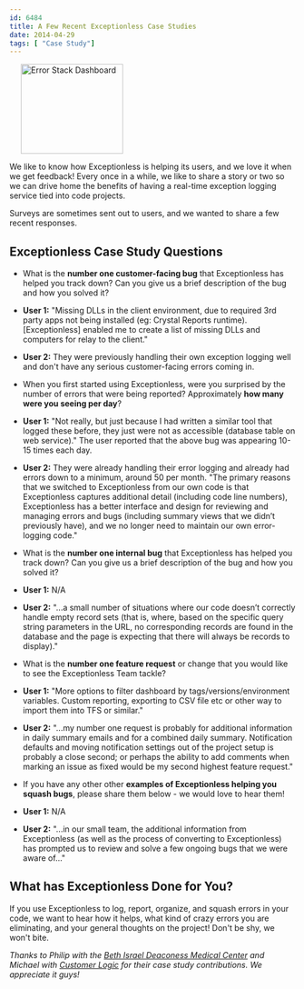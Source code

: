 ```yaml
---
id: 6484
title: A Few Recent Exceptionless Case Studies
date: 2014-04-29
tags: [ "Case Study"]
---
```

[<img loading="lazy" class=" wp-image-1226 alignright" style="margin-left: 20px; margin-right: 20px;" alt="Error Stack Dashboard" src="/assets/img/news/error-stack-300x264.jpg" width="180" height="158" data-id="1226" srcset="/assets/error-stack-300x264.jpg 300w, /assets/error-stack.jpg 800w" sizes="(max-width: 180px) 100vw, 180px" />](/assets/error-stack.jpg)

We like to know how Exceptionless is helping its users, and we love it when we get feedback! Every once in a while, we like to share a story or two so we can drive home the benefits of having a real-time exception logging service tied into code projects.

Surveys are sometimes sent out to users, and we wanted to share a few recent responses.<!--more-->

## Exceptionless Case Study Questions

* What is the **number one customer-facing bug** that Exceptionless has helped you track down? Can you give us a brief description of the bug and how you solved it?

* **User 1:** "Missing DLLs in the client environment, due to required 3rd party apps not being installed (eg: Crystal Reports runtime). [Exceptionless] enabled me to create a list of missing DLLs and computers for relay to the client."
* **User 2:** They were previously handling their own exception logging well and don't have any serious customer-facing errors coming in.

* When you first started using Exceptionless, were you surprised by the number of errors that were being reported? Approximately **how many were you seeing per day**?

* **User 1:** "Not really, but just because I had written a similar tool that logged these before, they just were not as accessible (database table on web service)." The user reported that the above bug was appearing 10-15 times each day.
* **User 2:** They were already handling their error logging and already had errors down to a minimum, around 50 per month. "The primary reasons that we switched to Exceptionless from our own code is that Exceptionless captures additional detail (including code line numbers), Exceptionless has a better interface and design for reviewing and managing errors and bugs (including summary views that we didn’t previously have), and we no longer need to maintain our own error-logging code."

* What is the **number one internal bug** that Exceptionless has helped you track down? Can you give us a brief description of the bug and how you solved it?

* **User 1:** N/A
* **User 2:** "...a small number of situations where our code doesn’t correctly handle empty record sets (that is, where, based on the specific query string parameters in the URL, no corresponding records are found in the database and the page is expecting that there will always be records to display)."

* What is the **number one feature request** or change that you would like to see the Exceptionless Team tackle?

* **User 1:** "More options to filter dashboard by tags/versions/environment variables. Custom reporting, exporting to CSV file etc or other way to import them into TFS or similar."
* **User 2:** "...my number one request is probably for additional information in daily summary emails and for a combined daily summary. Notification defaults and moving notification settings out of the project setup is probably a close second; or perhaps the ability to add comments when marking an issue as fixed would be my second highest feature request."

* If you have any other other **examples of Exceptionless helping you squash bugs**, please share them below - we would love to hear them!

* **User 1:** N/A
* **User 2:** "...in our small team, the additional information from Exceptionless (as well as the process of converting to Exceptionless) has prompted us to review and solve a few ongoing bugs that we were aware of..."

## What has Exceptionless Done for You?

If you use Exceptionless to log, report, organize, and squash errors in your code, we want to hear how it helps, what kind of crazy errors you are eliminating, and your general thoughts on the project! Don't be shy, we won't bite.

_Thanks to Philip with the <a title="Beth Israel Deaconess Medical Center" href="http://bidmc.org/" target="_blank">Beth Israel Deaconess Medical Center</a> and Michael with <a title="Customer Logic" href="http://www.customerlogic.com.au/" target="_blank">Customer Logic</a> for their case study contributions. We appreciate it guys!_
